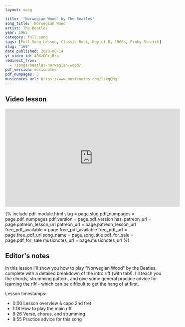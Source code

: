 ```yaml
---
layout: song

title: '"Norwegian Wood" by The Beatles'
song_title:  Norwegian Wood
artist: The Beatles
year: 1965
category: full_song
tags: [Full Song Lesson, Classic Rock, Key of D, 1960s, Pinky Stretch]
slug: "169"
date_published: 2018-08-14
yt_video_id: 4BXzDOrjRro
redirect_from:
  - /songs/beatles-norwegian-wood/
pdf_version: musicnotes
pdf_numpages: 3
musicnotes_url: https://www.musicnotes.com/l/xgQMq
---
```


## Video lesson

<iframe width="560" height="315" src="https://www.youtube.com/embed/4BXzDOrjRro?showinfo=0" frameborder="0" allowfullscreen></iframe>

{% include pdf-module.html slug = page.slug pdf_numpages = page.pdf_numpages pdf_version = page.pdf_version has_patreon_url = page.patreon_lesson_url patreon_url = page.patreon_lesson_url free_pdf_available = page.free_pdf_available free_pdf_url = page.free_pdf_url song_name = page.song_title pdf_for_sale = page.pdf_for_sale musicnotes_url = page.musicnotes_url %}

## Editor's notes

In this lesson I'll show you how to play "Norwegian Wood" by the Beatles, complete with a detailed breakdown of the intro riff (with tab!). I'll teach you the chords, strumming pattern, and give some general practice advice for learning the riff - which can be difficult to get the hang of at first.

Lesson timestamps:

- 0:00 Lesson overview & capo 2nd fret
- 1:18 How to play the main riff
- 8:26 Verse, chorus, and strumming
- 9:55 Practice advice for this song


<!-- ## Lyrics w/ chords

    (Capo 2nd fret)

    INTRO (play twice):

    E ––––2–2–2–2–––––––––––2–2–2–2–––––––––––2–2–––––––––––2–2–2–2—––––2–2–2–2––
    B ––––3–3–3–3–––––––––––3–3–3–3–––––––––––3–3–––––––––––3–3–3–3—––––3–3–3–3––
    G ––––2–2–2–2––4–2–0––––2–2–2–2––––0––––––2–2–––––0–––––2–2–2–2—––––2–2–2–2––
    D ––0––––––––––––––––4––4–4–4–4––2–––4–0–––––––––––––––––––––––––––––––––––––
    A –––––––––––––––––––––––––––––––––––––––––––0–3–––2–0–––––––––––0–––––––––––
    E –––––––––––––––––––––––––––––––––––––––––––––––––––––––––––––––––––––––––––

    VERSE

        D (with riff)                            C            D
        I once had a girl, or should I say...... she once had me
        D (with riff)                            C         D
        She showed me her room, isn’t it good... Norwegian wood

    CHORUS
                Dm                                          G
            She asked me to stay, and she told me to sit anywhere
               Dm                                            Em     A7
            So I looked around, and I noticed there wasn’t a chair

        D (with riff)                      C            D
        I sat on the rug biding my time... drinking her wine
        D (with riff)                             C             D
        We talked until two, and then she said... it's time for bed

        [ Break: D-riff x2 ]

                Dm                                                G
            She told me she worked in the morning, and started to laugh
              Dm                                                 Em    A7
            I told her I didn’t, and crawled off to sleep in the bath

        D (with riff)                    C             D
        And when I awoke, I was alone... this bird had flown
        D (with riff)                      C         D
        So, I lit a fire, isn’t it good... Norwegian wood

        [ Ending: D-riff x1 ]

## How to play the chords

    E ––2––––0––––1––––3––––0––––0–––
    B ––3––––1––––3––––0––––0––––2–––
    G ––2––––0––––2––––0––––0––––0–––
    D ––0––––2––––0––––0––––2––––2–––
    A –––––––3–––––––––2––––2––––0–––
    E –––––––––––––––––3––––0––––––––
        D    C    Dm   G    Em   A7

## Chord progression

Unlike most rock songs, this doesn't have 4 beats per measure. You can think of it as having 3 or 6 beats per measure -- with the 6 beat approach being shown below. Spoken aloud, this would be as follows... notice the accent/emphasis on the "1" and "4" counts.

    ONE two three FOUR five six

Typed out as progressions, this would be as follows. The chords are written out on the 1 and 4 counts of each measure below.

    Verse:
    | D . . D . . | D . . D . . | D . . C . . | D . . D . . |

    Chorus:
    | Dm . . Dm . . | Dm . . Dm . . | G  . . G  . . | G  . . G  . . |
    | Dm . . Dm . . | Dm . . Dm . . | Em . . Em . . | A7 . . A7 . . |

## Easy strum version

The simplest strumming pattern would be doing a down-strum on only the 1 and 4 counts. You can skip the riff, only do these 1 and 4 downstrums, and absolutely play this song from start to finish.

    1 + 2 + 3 + 4 + 5 + 6 +       D = down strum
    D           D

If you don't want to bother with the lead riff, you can use this strum pattern for the entire song (DOWN, down-up-down... DOWN, down-up-down...). Written out with counting, it looks as follows:

    1 + 2 + 3 + 4 + 5 + 6 +       D = down strum     U = up strum
    D   D U D U D   D U D U       > = accented strum
    >           >

And in tab form, it would be like this. If you can try to play the bass note of the chord you're playing on the "1" count, and the rest of that chord's strings on the down-up-down strums.

    E ––––––2–2–2–2–––––––2–2–2–2–––
    B ––––––3–3–3–3–––––––3–3–3–3–––
    G ––––––2–2–2–2–––––––2–2–2–2–––
    D ––0–––––––––––––0–––––––––––––       D = down strum
    A ––––––––––––––––––––––––––––––       U = up strum
    E ––––––––––––––––––––––––––––––
        D   D U D U   D   D U D U
        >             >

## Advice for learning the riff

First up, you'll need to brush up on your pinky reach skills. I made a video about this, with Norwegian Wood in mind. Watch it here:

<iframe width="560" height="315" src="https://www.youtube.com/embed/UyZ6maC6FxM?showinfo=0" frameborder="0" allowfullscreen></iframe>

Second, I recommend a "down strum"-only version of the tab, where you don't use any up-strums. This helps you get the feel of things before moving to the more difficult versions below. Note, all notes/strums shown below are separated by exactly one beat!

    E ––––2–2–––––––––2–2–––––––––2–2–––––––––2-2–––2–2––
    B ––––3–3–––––––––3–3–––––––––3–3–––––––––3-3–––3–3––
    G ––––2–2–4–2–0–––2–2–––0–––––2–2–––0–––––2-2–––2–2––
    D ––0–––––––––––4–4–4–2–––4–0––––––––––––––––––––––––
    A ––––––––––––––––––––––––––––––––3–––2–0–––––0––––––
    E –––––––––––––––––––––––––––––––––––––––––––––––––––
        D           D           D     C     D      
        1 2 3 4 5 6 1 2 3 4 5 6 1 2 3 4 5 6 1 2 3 4 5 6

Then, I recommend moving on to the following tab. The only thing different (from the "final" tab at the bottom) is the 3rd riff sequence is simplified by one note, shown by the asterisk below. Note, this tab brings in the "down-up-down-up" clusters which happen on the "2 and 3 and" counts, with the up-strums happening on the "and" counts. All the single bass notes happen on the numbered counts, e.g. "ONE two-and-three-and FOUR FIVE SIX ONE two-and-three-and" etc.

    E ––––2–2–2–2–––––––––––2–2–2–2––––––––––2–2–2–2–––––––––2–2–2—2–––2–2–2–2––
    B ––––3–3–3–3–––––––––––3–3–3–3––––––––––3–3–3–3–––––––––3–3–3—3–––3–3–3–3––
    G ––––2–2–2–2––4–2–0––––2–2–2–2––––0–––––2–2–2–2–––0–––––2–2–2—2–––2–2–2–2––
    D ––0––––––––––––––––4––4–4–4–4––2–––4–0––––––––––––––––––––––––––––––––––––
    A –––––––––––––––––––––––––––––––––––––––––––––––3–––2–0–––––––––0––––––––––
    E ––––––––––––––––––––––––––––––––––––––––––––––––––––––––––––––––––––––––––
                                                 *

Finally, in this version notice how the asterisk's location replaces one of the strums for an open A-string pluck. This is tricky to learn at first, because your muscle-memory will want you to strum the down-up-down-up in normal sequence. You'll need to teach your hand to strum only twice at that part, and instead jump to the sub-sequence of the riff (open A string) one beat early:

    E ––––2–2–2–2–––––––––––2–2–2–2––––––––––2–2–––––––––––––2–2–2—2–––2–2–2–2––
    B ––––3–3–3–3–––––––––––3–3–3–3––––––––––3–3–––––––––––––3–3–3—3–––3–3–3–3––
    G ––––2–2–2–2––4–2–0––––2–2–2–2––––0–––––2–2–––––––0–––––2–2–2—2–––2–2–2–2––
    D ––0––––––––––––––––4––4–4–4–4––2–––4–0––––––––––––––––––––––––––––––––––––
    A –––––––––––––––––––––––––––––––––––––––––––0–––3–––2–0–––––––––0––––––––––
    E ––––––––––––––––––––––––––––––––––––––––––––––––––––––––––––––––––––––––––
                                                 *  

## Good luck!

Thanks for reading! I hope this helped you. Let me know what other Beatles songs you want to see lessons for! -->
